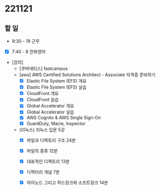 # 221121

## 할 일
- 9:30 - 19 근무
- [x] 7:40 - 8 전화영어
- [강의]
	- [쿠버네티스] fastcampus
	- [aws] AWS Certified Solutions Architect - Associate 자격증 준비하기
		- [x] Elastic File System (EFS) 개요
		- [x] Elastic File System (EFS) 실습
		- [x] CloudFront 개요
		- [x] CloudFront 실습
		- [x] Global Accelerator 개요
		- [x] Global Accelerator 실습
		- [x] AWS Cognito & AWS Single Sign-On
		- [x] GuardDuty, Macie, Inspector
	- [리눅스] 리눅스 입문 5강
		- [x] 파일과 디렉토리 구조 24분
		- [x] 파일의 종류 12분
		- [x] 대표적인 디렉토리 13분
		- [x] 디렉터리 개념 7분
		- [x] 아이노드 그리고 하드링크와 소프트링크 14분


<!--stackedit_data:
eyJoaXN0b3J5IjpbMTMxMDkzMTY0NSwxMzU3NzAzNzM1LC0xNT
M1MjE3MjUyLC0xNTA5ODg0NDUsLTI3ODAzMjIxNCwtMjA5MTEz
NDI2MSwtOTcxMjA3ODY3LDQ3NTA3NTY0NSwtMTk1MTAyNzAzNF
19
-->